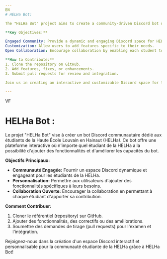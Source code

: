 ```yaml
---
EN
# HELHa Bot:

The "HELHa Bot" project aims to create a community-driven Discord bot dedicated to students of Haute École Louvain en Hainaut (HELHa). This bot provides an interactive platform where any HELHa student has the opportunity to add features and enhance the bot's capabilities.

**Key Objectives:**

Engaged Community: Provide a dynamic and engaging Discord space for HELHa students.
Customization: Allow users to add features specific to their needs.
Open Collaboration: Encourage collaboration by enabling each student to contribute.

**How to Contribute:**
1. Clone the repository on GitHub.
2. Add features, fixes, or enhancements.
3. Submit pull requests for review and integration.

Join us in creating an interactive and customizable Discord space for the HELHa student community with HELHa Bot!

---
```

VF
# HELHa Bot :

Le projet "HELHa Bot" vise à créer un bot Discord communautaire dédié aux étudiants de la Haute École Louvain en Hainaut (HELHa). Ce bot offre une plateforme interactive où n'importe quel étudiant de la HELHa a la possibilité d'ajouter des fonctionnalités et d'améliorer les capacités du bot.

**Objectifs Principaux:**
- **Communauté Engagée:** Fournir un espace Discord dynamique et engageant pour les étudiants de la HELHa.
- **Personnalisation:** Permettre aux utilisateurs d'ajouter des fonctionnalités spécifiques à leurs besoins.
- **Collaboration Ouverte:** Encourager la collaboration en permettant à chaque étudiant d'apporter sa contribution.

**Comment Contribuer:**
1. Cloner le référentiel (repository) sur GitHub.
2. Ajouter des fonctionnalités, des correctifs ou des améliorations.
3. Soumettre des demandes de tirage (pull requests) pour l'examen et l'intégration.

Rejoignez-nous dans la création d'un espace Discord interactif et personnalisable pour la communauté étudiante de la HELHa grâce à HELHa Bot!
